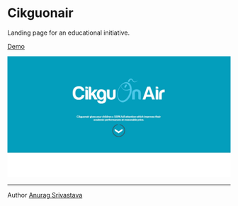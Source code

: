 # Cikguonair

Landing page for an educational initiative.

[Demo](https://envisagecyberart.in/projects/landingpages/cikguonair/)

![Screenshot1](Screenshot-1.jpg?raw=true)

___
Author [Anurag Srivastava](http://www.envisagecyberart.in)